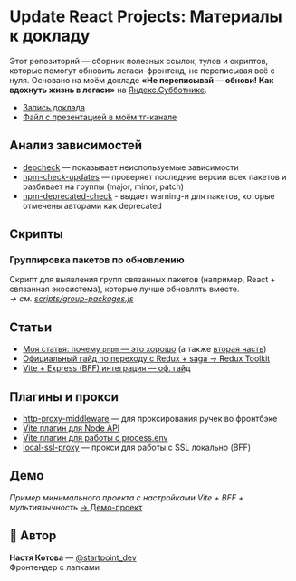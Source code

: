# Update React Projects: Материалы к докладу

Этот репозиторий — сборник полезных ссылок, тулов и скриптов, которые помогут обновить легаси-фронтенд, не переписывая всё с нуля. Основано на моём докладе **«Не переписывай — обнови! Как вдохнуть жизнь в легаси»** на [Яндекс.Субботнике](https://events.yandex.ru/events/ya-subbotnik-2025-07-26).

- [Запись доклада](https://www.youtube.com/live/qQmEGSFKB-8?si=Su_YPCaIiDWAGmR9&t=5961)
- [Файл с презентацией в моём тг-канале](https://t.me/startpoint_dev/167)

## Анализ зависимостей

- [depcheck](https://github.com/depcheck/depcheck) — показывает неиспользуемые зависимости
- [npm-check-updates](https://github.com/raineorshine/npm-check-updates) — проверяет последние версии всех пакетов и разбивает на группы (major, minor, patch)
- [npm-deprecated-check](https://github.com/KID-joker/npm-deprecated-check) - выдает warning-и для пакетов, которые отмечены авторами как deprecated

## Скрипты

### Группировка пакетов по обновлению

Скрипт для выявления групп связанных пакетов (например, React + связанная экосистема), которые лучше обновлять вместе.  
_→ см. [scripts/group-packages.js](scripts/group-packages.js)_

## Статьи

- [Моя статья: почему `pnpm` — это хорошо](https://telegra.ph/Pnpm-vs-npm-12-21) (а также [вторая часть](https://telegra.ph/Pnpm-peer-deps-01-18))
- [Официальный гайд по переходу с Redux + saga → Redux Toolkit](https://redux.js.org/usage/migrating-to-modern-redux)
- [Vite + Express (BFF) интеграция — оф. гайд](https://vite.dev/guide/backend-integration.html)

## Плагины и прокси

- [http-proxy-middleware](https://github.com/chimurai/http-proxy-middleware) — для проксирования ручек во фронтбэке
- [Vite плагин для Node API](https://github.com/axe-me/vite-plugin-node)
- [Vite плагин для работы с process.env](https://github.com/ElMassimo/vite-plugin-environment)
- [local-ssl-proxy](https://github.com/cameronhunter/local-ssl-proxy) — прокси для работы с SSL локально (BFF)

## Демо

_Пример минимального проекта с настройками Vite + BFF + мультиязычность_
[→ Демо-проект](https://github.com/startpointforl/vite-multilang-example)

## 🤝 Автор

**Настя Котова** — [@startpoint_dev](https://t.me/startpoint_dev)  
Фронтендер с лапками
